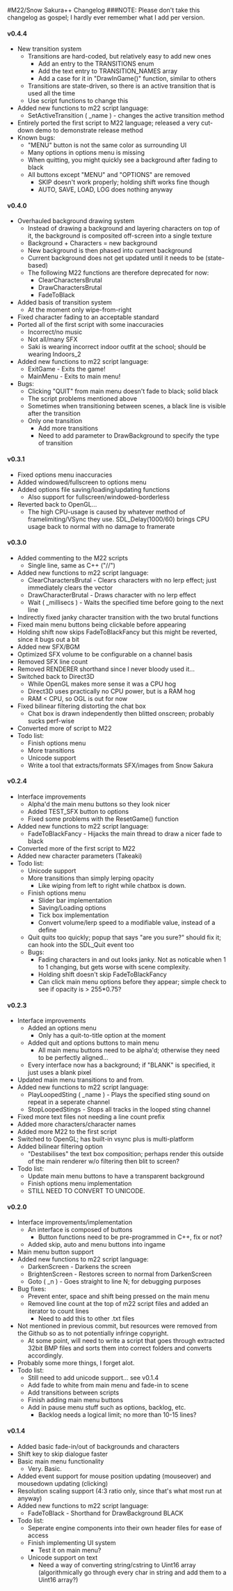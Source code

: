 #M22/Snow Sakura++ Changelog
###NOTE: Please don't take this changelog as gospel; I hardly ever remember what I add per version.

#### v0.4.4

- New transition system
	* Transitions are hard-coded, but relatively easy to add new ones
		+ Add an entry to the TRANSITIONS enum
		+ Add the text entry to TRANSITION_NAMES array
		+ Add a case for it in "DrawInGame()" function, similar to others
	* Transitions are state-driven, so there is an active transition that is used all the time
	* Use script functions to change this
- Added new functions to m22 script language:
	* SetActiveTransition ( _name ) - changes the active transition method
- Entirely ported the first script to M22 language; released a very cut-down demo to demonstrate release method
- Known bugs:
	* "MENU" button is not the same color as surrounding UI
	* Many options in options menu is missing
	* When quitting, you might quickly see a background after fading to black
	* All buttons except "MENU" and "OPTIONS" are removed
		+ SKIP doesn't work properly; holding shift works fine though
		+ AUTO, SAVE, LOAD, LOG does nothing anyway

#### v0.4.0

- Overhauled background drawing system
	* Instead of drawing a background and layering characters on top of it, the background is composited off-screen into a single texture
	* Background + Characters = new background
	* New background is then phased into current background
	* Current background does not get updated until it needs to be (state-based)
	* The following M22 functions are therefore deprecated for now:
		+ ClearCharactersBrutal
		+ DrawCharactersBrutal
		+ FadeToBlack
- Added basis of transition system
	* At the moment only wipe-from-right
- Fixed character fading to an acceptable standard
- Ported all of the first script with some inaccuracies
	* Incorrect/no music
	* Not all/many SFX
	* Saki is wearing incorrect indoor outfit at the school; should be wearing Indoors_2
- Added new functions to m22 script language:
	* ExitGame - Exits the game!
	* MainMenu - Exits to main menu!
- Bugs:
	* Clicking "QUIT" from main menu doesn't fade to black; solid black
	* The script problems mentioned above
	* Sometimes when transitioning between scenes, a black line is visible after the transition
	* Only one transition
		+ Add more transitions
		+ Need to add parameter to DrawBackground to specify the type of transition

#### v0.3.1

- Fixed options menu inaccuracies
- Added windowed/fullscreen to options menu
- Added options file saving/loading/updating functions
	* Also support for fullscreen/windowed-borderless
- Reverted back to OpenGL...
	* The high CPU-usage is caused by whatever method of framelimiting/VSync they use. SDL_Delay(1000/60) brings CPU usage back to normal with no damage to framerate

#### v0.3.0

- Added commenting to the M22 scripts
	* Single line, same as C++ ("//")
- Added new functions to m22 script language:
	* ClearCharactersBrutal - Clears characters with no lerp effect; just immediately clears the vector
	* DrawCharacterBrutal - Draws character with no lerp effect
	* Wait ( _millisecs ) - Waits the specified time before going to the next line
- Indirectly fixed janky character transition with the two brutal functions
- Fixed main menu buttons being clickable before appearing
- Holding shift now skips FadeToBlackFancy but this might be reverted, since it bugs out a bit
- Added new SFX/BGM
- Optimized SFX volume to be configurable on a channel basis
- Removed SFX line count
- Removed RENDERER shorthand since I never bloody used it...
- Switched back to Direct3D
	* While OpenGL makes more sense it was a CPU hog
	* Direct3D uses practically no CPU power, but is a RAM hog
	* RAM < CPU, so OGL is out for now
- Fixed bilinear filtering distorting the chat box
	* Chat box is drawn independently then blitted onscreen; probably sucks perf-wise
- Converted more of script to M22
- Todo list:
	* Finish options menu
	* More transitions
	* Unicode support
	* Write a tool that extracts/formats SFX/images from Snow Sakura

#### v0.2.4

- Interface improvements
	* Alpha'd the main menu buttons so they look nicer
	* Added TEST_SFX button to options
	* Fixed some problems with the ResetGame() function
- Added new functions to m22 script language:
	* FadeToBlackFancy - Hijacks the main thread to draw a nicer fade to black
- Converted more of the first script to M22
- Added new character parameters (Takeaki)
- Todo list:
	* Unicode support
	* More transitions than simply lerping opacity
		+ Like wiping from left to right while chatbox is down.
	* Finish options menu
		+ Slider bar implementation
		+ Saving/Loading options
		+ Tick box implementation
		+ Convert volume/lerp speed to a modifiable value, instead of a define
	* Quit quits too quickly; popup that says "are you sure?" should fix it; can hook into the SDL_Quit event too
	* Bugs:
		+ Fading characters in and out looks janky. Not as noticable when 1 to 1 changing, but gets worse with scene complexity.
		+ Holding shift doesn't skip FadeToBlackFancy
		+ Can click main menu options before they appear; simple check to see if opacity is > 255*0.75?

#### v0.2.3

- Interface improvements
	* Added an options menu
		+ Only has a quit-to-title option at the moment
	* Added quit and options buttons to main menu
		+ All main menu buttons need to be alpha'd; otherwise they need to be perfectly aligned...
	* Every interface now has a background; if "BLANK" is specified, it just uses a blank pixel
- Updated main menu transitions to and from.
- Added new functions to m22 script language:
	* PlayLoopedSting ( _name ) - Plays the specified sting sound on repeat in a seperate channel
	* StopLoopedStings - Stops all tracks in the looped sting channel
- Fixed more text files not needing a line count prefix
- Added more characters/character names
- Added more M22 to the first script
- Switched to OpenGL; has built-in vsync plus is multi-platform
- Added bilinear filtering option
	* "Destabilises" the text box composition; perhaps render this outside of the main renderer w/o filtering then blit to screen?
- Todo list:
	* Update main menu buttons to have a transparent background
	* Finish options menu implementation
	* STILL NEED TO CONVERT TO UNICODE.

#### v0.2.0

- Interface improvements/implementation
	* An interface is composed of buttons
		+ Button functions need to be pre-programmed in C++, fix or not?
	* Added skip, auto and menu buttons into ingame
- Main menu button support
- Added new functions to m22 script language:
	* DarkenScreen - Darkens the screen
	* BrightenScreen - Restores screen to normal from DarkenScreen
	* Goto ( _n ) - Goes straight to line N; for debugging purposes
- Bug fixes:
	* Prevent enter, space and shift being pressed on the main menu
	* Removed line count at the top of m22 script files and added an iterator to count lines
		+ Need to add this to other .txt files
- Not mentioned in previous commit, but resources were removed from the Github so as to not potentially infringe copyright.
	* At some point, will need to write a script that goes through extracted 32bit BMP files and sorts them into correct folders and converts accordingly.
- Probably some more things, I forget alot.
- Todo list:
	* Still need to add unicode support... see v0.1.4
	* Add fade to white from main menu and fade-in to scene
	* Add transitions between scripts
	* Finish adding main menu buttons
	* Add in pause menu stuff such as options, backlog, etc.
		+ Backlog needs a logical limit; no more than 10-15 lines?


#### v0.1.4

- Added basic fade-in/out of backgrounds and characters
- Shift key to skip dialogue faster
- Basic main menu functionality
	* Very. Basic.
- Added event support for mouse position updating (mouseover) and mousedown updating (clicking)
- Resolution scaling support (4:3 ratio only, since that's what most run at anyway)
- Added new functions to m22 script language:
	* FadeToBlack - Shorthand for DrawBackground BLACK
- Todo list:
	* Seperate engine components into their own header files for ease of access
	* Finish implementing UI system
		+ Test it on main menu?
	* Unicode support on text
		+ Need a way of converting string/cstring to Uint16 array (algorithmically go through every char in string and add them to a Uint16 array?)
